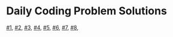 # Daily Coding Problem Solutions

[#1](https://github.com/rusuraluca/dcp/blob/main/1/solution.py),
[#2](https://github.com/rusuraluca/dcp/blob/main/2/solution.py),
[#3](https://github.com/rusuraluca/dcp/blob/main/3/solution.py),
[#4](https://github.com/rusuraluca/dcp/blob/main/4/solution.py),
[#5](https://github.com/rusuraluca/dcp/blob/main/5/solution.py),
[#6](https://github.com/rusuraluca/dcp/blob/main/6/solution.py),
[#7](https://github.com/rusuraluca/dcp/blob/main/7/solution.py),
[#8](https://github.com/rusuraluca/dcp/blob/main/8/solution.py),